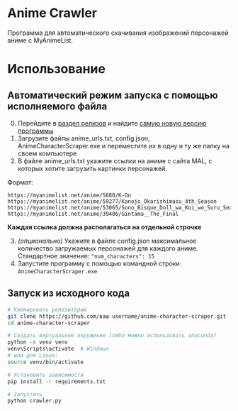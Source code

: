 # Anime Crawler
Программа для автоматического скачивания изображений персонажей аниме с MyAnimeList.

# Использование
## Автоматический режим запуска с помощью исполняемого файла
0) Перейдите в [раздел релизов](https://github.com/Altryd/anime-club-crawler/releases) и найдите [самую новую версию программы](https://github.com/Altryd/anime-club-crawler/releases/latest)
1) Загрузите файлы anime_urls.txt, config.json, AnimeCharacterScraper.exe и переместите их в одну и ту же папку на своем компьютере
2) В файле anime_urls.txt укажите ссылки на аниме с сайта MAL, с которых хотите загрузить картинки персонажей.

Формат:
```chatinput
https://myanimelist.net/anime/5680/K-On
https://myanimelist.net/anime/59277/Kanojo_Okarishimasu_4th_Season
https://myanimelist.net/anime/53065/Sono_Bisque_Doll_wa_Koi_wo_Suru_Season_2
https://myanimelist.net/anime/39486/Gintama__The_Final
```
**Каждая ссылка должна располагаться на отдельной строчке**

3) *(опционально)* Укажите в файле config.json максимальное количество загружаемых персонажей для каждого аниме.
Стандартное значение: `"num_characters": 15`
4) Запустите программу с помощью командной строки: 
``AnimeCharacterScraper.exe``



## Запуск из исходного кода
```bash
# Клонировать репозиторий
git clone https://github.com/ваш-username/anime-character-scraper.git
cd anime-character-scraper

# Создать виртуальное окружение (либо можно использовать anaconda)
python -m venv venv
venv\Scripts\activate  # Windows
# или для Linux:
source venv/bin/activate

# Установить зависимости
pip install -r requirements.txt

# Запустить
python crawler.py
```

